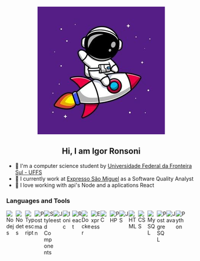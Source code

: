 <div align="center">
  
  ![Logo do Astronauta](/src/imgs/astronaut.png)

</div>
<h2 align="center">Hi, I am Igor Ronsoni</h2>

- 🤖 I'm a computer science student by [Universidade Federal da Fronteira Sul - UFFS](https://www.uffs.edu.br/)
- 🔭 I currently work at [Expresso São Miguel](https://www.expressosaomiguel.com.br/) as a Software Quality Analyst
- 🚀 I love working with api's Node and a aplications React

### Languages and Tools
<img align="left" alt="Nodejs" title="Nodejs" width="25px" src="https://simpleicons.org/icons/nodedotjs.svg"/>
<img align="left" alt="Nodets" title="Nodets" width="25px" src="https://simpleicons.org/icons/tsnode.svg"/>
<img align="left" alt="Typescript" title="Typescript" width="25px" src="https://simpleicons.org/icons/typescript.svg"/>
<img align="left" alt="Postman" title="Postman" width="25px" src="https://simpleicons.org/icons/postman.svg"/>
<img align="left" alt="Styled Components" title="Styled Components" width="25px" src="https://simpleicons.org/icons/styledcomponents.svg"/>
<img align="left" alt="Jest" title="Jest" width="25px" src="https://simpleicons.org/icons/jest.svg"/>
<img align="left" alt="Ionic" title="Ionic" width="25px" src="https://simpleicons.org/icons/ionic.svg"/>
<img align="left" alt="React" title="React" width="25px" src="https://simpleicons.org/icons/react.svg"/>
<img align="left" alt="Docker" title="Docker" width="25px" src="https://simpleicons.org/icons/docker.svg"/>
<img align="left" alt="Express" title="Express" width="25px" src="https://simpleicons.org/icons/express.svg"/>
<img align="left" alt="C" title="C" width="25px" src="https://simpleicons.org/icons/c.svg"/>
<img align="left" alt="PHP" title="PHP" width="25px" src="https://simpleicons.org/icons/php.svg" />
<img align="left" alt="JS" title="JS" width="25px" src="https://simpleicons.org/icons/javascript.svg" />
<img align="left" alt="HTML" title="HTML" width="25px" src="https://simpleicons.org/icons/html5.svg" />
<img align="left" alt="CSS" title="CSS" width="25px" src="https://simpleicons.org/icons/css3.svg" />
<img align="left" alt="MySQL" title="MySQL" width="25px" src="https://simpleicons.org/icons/mysql.svg" />
<img align="left" alt="PostgreSQL" title="PostgreSQL" width="25px" src="https://simpleicons.org/icons/postgresql.svg" />
<img align="left" alt="Java" title="Java" width="25px" src="https://simpleicons.org/icons/java.svg" />
<img align="left" alt="Python" title="Python" width="25px" src="https://simpleicons.org/icons/python.svg" />
